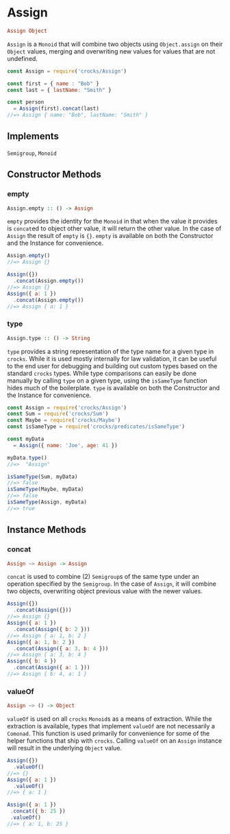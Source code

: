 # Assign
```haskell
Assign Object
```
`Assign` is a `Monoid` that will combine two objects using `Object.assign` on their `Object` values, merging and overwriting new values for values that are not undefined.

```js
const Assign = require('crocks/Assign')

const first = { name : "Bob" }
const last = { lastName: "Smith" }

const person
  = Assign(first).concat(last)
//=> Assign { name: "Bob", lastName: "Smith" }

```
## Implements
`Semigroup`, `Monoid`

## Constructor Methods

### empty
```haskell
Assign.empty :: () -> Assign
```

`empty` provides the identity for the `Monoid` in that when the value it provides is `concat`ed to object other value, it will return the other value. In the case of `Assign` the result of `empty` is `{}`. `empty` is available on both the Constructor and the Instance for convenience.
```js
Assign.empty()
//=> Assign {}

Assign({})
  .concat(Assign.empty())        
//=> Assign {}
Assign({ a: 1 })
  .concat(Assign.empty())
//=> Assign { a: 1 }
```

### type
```haskell
Assign.type :: () -> String
```

`type` provides a string representation of the type name for a given type in `crocks`. While it is used mostly internally for law validation, it can be useful to the end user for debugging and building out custom types based on the standard `crocks` types. While type comparisons can easily be done manually by calling `type` on a given type, using the `isSameType` function hides much of the boilerplate. `type` is available on both the Constructor and the Instance for convenience.

```js
const Assign = require('crocks/Assign')
const Sum = require('crocks/Sum')
const Maybe = require('crocks/Maybe')
const isSameType = require('crocks/predicates/isSameType')

const myData
  = Assign({ name: 'Joe', age: 41 })

myData.type()
//=>  "Assign"

isSameType(Sum, myData)
//=> false
isSameType(Maybe, myData)
//=> false
isSameType(Assign, myData)
//=> true
```

## Instance Methods

### concat
```haskell
Assign ~> Assign -> Assign
```

`concat` is used to combine (2) `Semigroup`s of the same type under an operation specified by the `Semigroup`. In the case of `Assign`, it will combine two objects, overwriting object previous value with the newer values.

```js
Assign({})
  .concat(Assign({}))
//=> Assign {}
Assign({ a: 1 })
  .concat(Assign({ b: 2 }))
//=> Assign { a: 1, b: 2 }
Assign({ a: 1, b: 2 })
  .concat(Assign({ a: 3, b: 4 }))
//=> Assign { a: 3, b: 4 }
Assign({ b: 4 })
  .concat(Assign({ a: 1 }))
//=> Assign { b: 4, a: 1 }
```

### valueOf
```haskell
Assign ~> () -> Object
```

`valueOf` is used on all `crocks` `Monoid`s as a means of extraction. While the extraction is available, types that implement `valueOf` are not necessarily a `Comonad`. This function is used primarily for convenience for some of the helper functions that ship with `crocks`. Calling `valueOf` on an `Assign` instance will result in the underlying `Object` value.

```js
Assign({})
  .valueOf()
//=> {}
Assign({ a: 1 })
  .valueOf()
//=> { a: 1 }

Assign({ a: 1 })
 .concat({ b: 25 })
 .valueOf()
//=> { a: 1, b: 25 }
```
